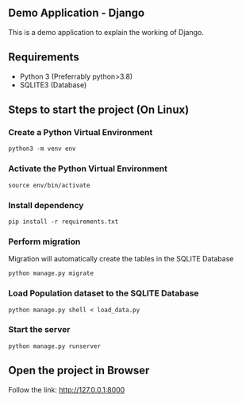 ## Demo Application - Django
This is a demo application to explain the working of Django.
## Requirements
* Python 3 (Preferrably python>3.8)
* SQLITE3 (Database)
## Steps to start the project (On Linux)
### Create a Python Virtual Environment
```
python3 -m venv env
```
### Activate the Python Virtual Environment
```
source env/bin/activate
```
### Install dependency
```
pip install -r requirements.txt
```
### Perform migration
Migration will automatically create the tables in the SQLITE Database
```
python manage.py migrate
```
### Load Population dataset to the SQLITE Database
```
python manage.py shell < load_data.py
```

### Start the server
```
python manage.py runserver
```
## Open the project in Browser
Follow the link:
<a href="http://127.0.0.1:8000">http://127.0.0.1:8000</a>
